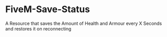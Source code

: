 # FiveM-Save-Status
A Resource that saves the Amount of Health and Armour every X Seconds and restores it on reconnecting
